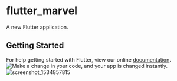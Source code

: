 # flutter_marvel

A new Flutter application.

## Getting Started

For help getting started with Flutter, view our online
[documentation](https://flutter.io/).
<img src="https://user-images.githubusercontent.com/24698014/44404813-5f188800-a575-11e8-9422-32d16bf215e4.png" alt="Make a change in your code, and your app is changed instantly.">
![screenshot_1534857815](https://user-images.githubusercontent.com/24698014/44404813-5f188800-a575-11e8-9422-32d16bf215e4.png)
